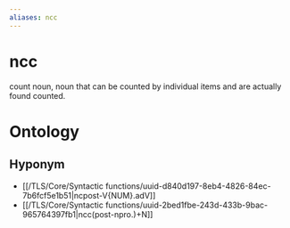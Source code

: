 ```yaml
---
aliases: ncc
---
```

# ncc

count noun, noun that can be counted by individual items and are actually found counted.
> 
# Ontology

## Hyponym
- [[/TLS/Core/Syntactic functions/uuid-d840d197-8eb4-4826-84ec-7b6fcf5e1b51|ncpost-V{NUM}.adV]]
- [[/TLS/Core/Syntactic functions/uuid-2bed1fbe-243d-433b-9bac-965764397fb1|ncc(post-npro.)+N]]